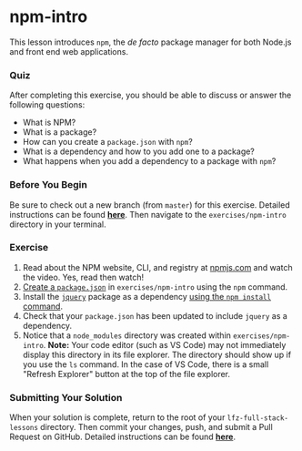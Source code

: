 # npm-intro

This lesson introduces `npm`, the _de facto_ package manager for both Node.js and front end web applications.

### Quiz

After completing this exercise, you should be able to discuss or answer the following questions:

- What is NPM?
- What is a package?
- How can you create a `package.json` with `npm`?
- What is a dependency and how to you add one to a package?
- What happens when you add a dependency to a package with `npm`?

### Before You Begin

Be sure to check out a new branch (from `master`) for this exercise. Detailed instructions can be found [**here**](../../guides/before-each-exercise.md). Then navigate to the `exercises/npm-intro` directory in your terminal.

### Exercise

1. Read about the NPM website, CLI, and registry at [npmjs.com](https://docs.npmjs.com/about-npm/) and watch the video. Yes, read then watch!
2. [Create a `package.json`](https://docs.npmjs.com/creating-a-package-json-file#creating-a-default-packagejson-file) in `exercises/npm-intro` using the `npm` command.
3. Install the [`jquery`](https://www.npmjs.com/package/jquery) package as a dependency [using the `npm install` command](https://docs.npmjs.com/cli/install.html).
4. Check that your `package.json` has been updated to include `jquery` as a dependency.
5. Notice that a `node_modules` directory was created within `exercises/npm-intro`. **Note:** Your code editor (such as VS Code) may not immediately display this directory in its file explorer. The directory should show up if you use the `ls` command. In the case of VS Code, there is a small "Refresh Explorer" button at the top of the file explorer.

### Submitting Your Solution

When your solution is complete, return to the root of your `lfz-full-stack-lessons` directory. Then commit your changes, push, and submit a Pull Request on GitHub. Detailed instructions can be found [**here**](../../guides/after-each-exercise.md).
